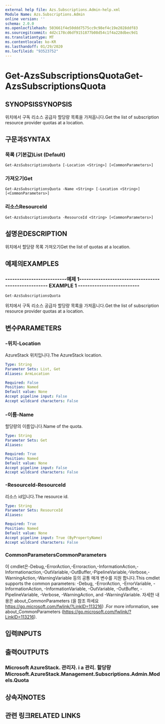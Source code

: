 ```yaml
---
external help file: Azs.Subscriptions.Admin-help.xml
Module Name: Azs.Subscriptions.Admin
online version: ''
schema: 2.0.0
ms.openlocfilehash: 503661f4e50ddd7575cc9c98ef4c19e2028ddf83
ms.sourcegitcommit: 4d2c178cd6df9151877b08d54c1f4a228dbec9d1
ms.translationtype: MT
ms.contentlocale: ko-KR
ms.lasthandoff: 01/29/2020
ms.locfileid: "93523752"
---
```

# <span data-ttu-id="8e5da-101">Get-AzsSubscriptionsQuota</span><span class="sxs-lookup"><span data-stu-id="8e5da-101">Get-AzsSubscriptionsQuota</span></span>

## <span data-ttu-id="8e5da-102">SYNOPSIS</span><span class="sxs-lookup"><span data-stu-id="8e5da-102">SYNOPSIS</span></span>
<span data-ttu-id="8e5da-103">위치에서 구독 리소스 공급자 할당량 목록을 가져옵니다.</span><span class="sxs-lookup"><span data-stu-id="8e5da-103">Get the list of subscription resource provider quotas at a location.</span></span>

## <span data-ttu-id="8e5da-104">구문과</span><span class="sxs-lookup"><span data-stu-id="8e5da-104">SYNTAX</span></span>

### <span data-ttu-id="8e5da-105">목록 (기본값)</span><span class="sxs-lookup"><span data-stu-id="8e5da-105">List (Default)</span></span>
```
Get-AzsSubscriptionsQuota [-Location <String>] [<CommonParameters>]
```

### <span data-ttu-id="8e5da-106">가져오기</span><span class="sxs-lookup"><span data-stu-id="8e5da-106">Get</span></span>
```
Get-AzsSubscriptionsQuota -Name <String> [-Location <String>] [<CommonParameters>]
```

### <span data-ttu-id="8e5da-107">리소스</span><span class="sxs-lookup"><span data-stu-id="8e5da-107">ResourceId</span></span>
```
Get-AzsSubscriptionsQuota -ResourceId <String> [<CommonParameters>]
```

## <span data-ttu-id="8e5da-108">설명은</span><span class="sxs-lookup"><span data-stu-id="8e5da-108">DESCRIPTION</span></span>
<span data-ttu-id="8e5da-109">위치에서 할당량 목록 가져오기</span><span class="sxs-lookup"><span data-stu-id="8e5da-109">Get the list of quotas at a location.</span></span>

## <span data-ttu-id="8e5da-110">예제의</span><span class="sxs-lookup"><span data-stu-id="8e5da-110">EXAMPLES</span></span>

### <span data-ttu-id="8e5da-111">--------------------------예제 1--------------------------</span><span class="sxs-lookup"><span data-stu-id="8e5da-111">-------------------------- EXAMPLE 1 --------------------------</span></span>
```
Get-AzsSubscriptionsQuota
```

<span data-ttu-id="8e5da-112">위치에서 구독 리소스 공급자 할당량 목록을 가져옵니다.</span><span class="sxs-lookup"><span data-stu-id="8e5da-112">Get the list of subscription resource provider quotas at a location.</span></span>

## <span data-ttu-id="8e5da-113">변수</span><span class="sxs-lookup"><span data-stu-id="8e5da-113">PARAMETERS</span></span>

### <span data-ttu-id="8e5da-114">-위치</span><span class="sxs-lookup"><span data-stu-id="8e5da-114">-Location</span></span>
<span data-ttu-id="8e5da-115">AzureStack 위치입니다.</span><span class="sxs-lookup"><span data-stu-id="8e5da-115">The AzureStack location.</span></span>

```yaml
Type: String
Parameter Sets: List, Get
Aliases: ArmLocation

Required: False
Position: Named
Default value: None
Accept pipeline input: False
Accept wildcard characters: False
```

### <span data-ttu-id="8e5da-116">-이름</span><span class="sxs-lookup"><span data-stu-id="8e5da-116">-Name</span></span>
<span data-ttu-id="8e5da-117">할당량의 이름입니다.</span><span class="sxs-lookup"><span data-stu-id="8e5da-117">Name of the quota.</span></span>

```yaml
Type: String
Parameter Sets: Get
Aliases: 

Required: True
Position: Named
Default value: None
Accept pipeline input: False
Accept wildcard characters: False
```

### <span data-ttu-id="8e5da-118">-ResourceId</span><span class="sxs-lookup"><span data-stu-id="8e5da-118">-ResourceId</span></span>
<span data-ttu-id="8e5da-119">리소스 id입니다.</span><span class="sxs-lookup"><span data-stu-id="8e5da-119">The resource id.</span></span>

```yaml
Type: String
Parameter Sets: ResourceId
Aliases: 

Required: True
Position: Named
Default value: None
Accept pipeline input: True (ByPropertyName)
Accept wildcard characters: False
```

### <span data-ttu-id="8e5da-120">CommonParameters</span><span class="sxs-lookup"><span data-stu-id="8e5da-120">CommonParameters</span></span>
<span data-ttu-id="8e5da-121">이 cmdlet은-Debug,-ErrorAction,-Erroraction,-InformationAction,-Informationaction,-OutVariable,-OutBuffer,-PipelineVariable,-Verbose,-WarningAction,-WarningVariable 등의 공통 매개 변수를 지원 합니다.</span><span class="sxs-lookup"><span data-stu-id="8e5da-121">This cmdlet supports the common parameters: -Debug, -ErrorAction, -ErrorVariable, -InformationAction, -InformationVariable, -OutVariable, -OutBuffer, -PipelineVariable, -Verbose, -WarningAction, and -WarningVariable.</span></span> <span data-ttu-id="8e5da-122">자세한 내용은 about_CommonParameters (을 참조 하세요 https://go.microsoft.com/fwlink/?LinkID=113216) .</span><span class="sxs-lookup"><span data-stu-id="8e5da-122">For more information, see about_CommonParameters (https://go.microsoft.com/fwlink/?LinkID=113216).</span></span>

## <span data-ttu-id="8e5da-123">입력</span><span class="sxs-lookup"><span data-stu-id="8e5da-123">INPUTS</span></span>

## <span data-ttu-id="8e5da-124">출력</span><span class="sxs-lookup"><span data-stu-id="8e5da-124">OUTPUTS</span></span>

### <span data-ttu-id="8e5da-125">Microsoft AzureStack. 관리자. i a 관리. 할당량</span><span class="sxs-lookup"><span data-stu-id="8e5da-125">Microsoft.AzureStack.Management.Subscriptions.Admin.Models.Quota</span></span>

## <span data-ttu-id="8e5da-126">상속자</span><span class="sxs-lookup"><span data-stu-id="8e5da-126">NOTES</span></span>

## <span data-ttu-id="8e5da-127">관련 링크</span><span class="sxs-lookup"><span data-stu-id="8e5da-127">RELATED LINKS</span></span>

